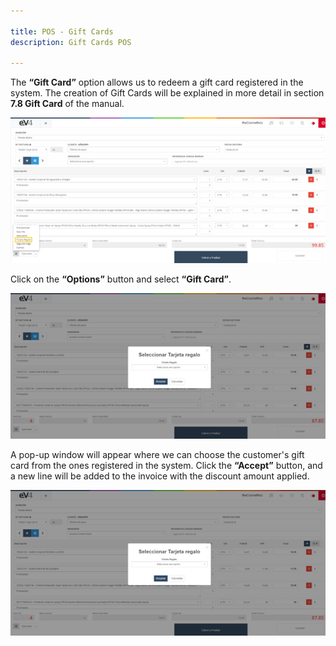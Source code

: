 ```yaml
---

title: POS - Gift Cards
description: Gift Cards POS

---
```


The **“Gift Card”** option allows us to redeem a gift card registered in the system. The creation of Gift Cards will be explained in more detail in section **7.8 Gift Card** of the manual.

![Image](../../../../assets/primerafactura/tarjeta1.png)

Click on the **“Options”** button and select **“Gift Card”**.

![Image](../../../../assets/primerafactura/tarjeta2.png)

A pop-up window will appear where we can choose the customer's gift card from the ones registered in the system. Click the **“Accept”** button, and a new line will be added to the invoice with the discount amount applied.

![Image](../../../../assets/primerafactura/tarjeta3.png)


